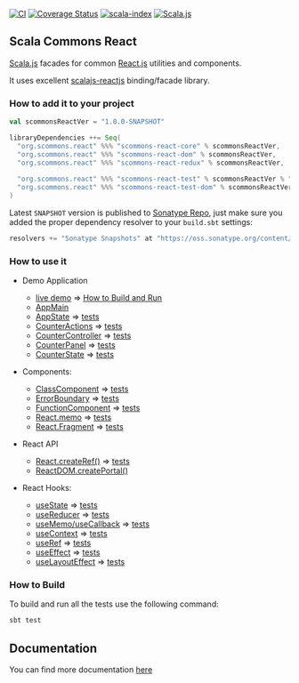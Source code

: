 
[![CI](https://github.com/scommons/scommons-react/actions/workflows/ci.yml/badge.svg?branch=master)](https://github.com/scommons/scommons-react/actions/workflows/ci.yml?query=workflow%3Aci+branch%3Amaster)
[![Coverage Status](https://coveralls.io/repos/github/scommons/scommons-react/badge.svg?branch=master)](https://coveralls.io/github/scommons/scommons-react?branch=master)
[![scala-index](https://index.scala-lang.org/scommons/scommons-react/scommons-react-core/latest.svg)](https://index.scala-lang.org/scommons/scommons-react/scommons-react-core)
[![Scala.js](https://www.scala-js.org/assets/badges/scalajs-1.1.0.svg)](https://www.scala-js.org)

## Scala Commons React
[Scala.js](https://www.scala-js.org) facades for common [React.js](https://reactjs.org) utilities and components.

It uses excellent [scalajs-reactjs](https://github.com/shogowada/scalajs-reactjs) binding/facade library.


### How to add it to your project

```scala
val scommonsReactVer = "1.0.0-SNAPSHOT"

libraryDependencies ++= Seq(
  "org.scommons.react" %%% "scommons-react-core" % scommonsReactVer,
  "org.scommons.react" %%% "scommons-react-dom" % scommonsReactVer,
  "org.scommons.react" %%% "scommons-react-redux" % scommonsReactVer,
  
  "org.scommons.react" %%% "scommons-react-test" % scommonsReactVer % "test",
  "org.scommons.react" %%% "scommons-react-test-dom" % scommonsReactVer % "test"
)
```

Latest `SNAPSHOT` version is published to [Sonatype Repo](https://oss.sonatype.org/content/repositories/snapshots/org/scommons/), just make sure you added
the proper dependency resolver to your `build.sbt` settings:
```scala
resolvers += "Sonatype Snapshots" at "https://oss.sonatype.org/content/repositories/snapshots/"
```

### How to use it

* Demo Application
  * [live demo](https://scommons.org/scommons-react/showcase/) => [How to Build and Run](showcase/README.md)
  * [AppMain](showcase/src/main/scala/scommons/react/showcase/app/ShowcaseReactApp.scala)
  * [AppState](showcase/src/main/scala/scommons/react/showcase/app/ShowcaseState.scala) => [tests](showcase/src/test/scala/scommons/react/showcase/app/ShowcaseStateReducerSpec.scala)
  * [CounterActions](showcase/src/main/scala/scommons/react/showcase/app/counter/CounterActions.scala) => [tests](showcase/src/test/scala/scommons/react/showcase/app/counter/CounterActionsSpec.scala)
  * [CounterController](showcase/src/main/scala/scommons/react/showcase/app/counter/CounterController.scala) => [tests](showcase/src/test/scala/scommons/react/showcase/app/counter/CounterControllerSpec.scala)
  * [CounterPanel](showcase/src/main/scala/scommons/react/showcase/app/counter/CounterPanel.scala) => [tests](showcase/src/test/scala/scommons/react/showcase/app/counter/CounterPanelSpec.scala)
  * [CounterState](showcase/src/main/scala/scommons/react/showcase/app/counter/CounterState.scala) => [tests](showcase/src/test/scala/scommons/react/showcase/app/counter/CounterStateReducerSpec.scala)

* Components:
  * [ClassComponent](showcase/src/main/scala/scommons/react/showcase/ClassComponentDemo.scala) => [tests](showcase/src/test/scala/scommons/react/showcase/ClassComponentDemoSpec.scala)
  * [ErrorBoundary](showcase/src/main/scala/scommons/react/showcase/ErrorBoundaryDemo.scala) => [tests](showcase/src/test/scala/scommons/react/showcase/ErrorBoundaryDemoSpec.scala)
  * [FunctionComponent](showcase/src/main/scala/scommons/react/showcase/FunctionComponentDemo.scala) => [tests](showcase/src/test/scala/scommons/react/showcase/FunctionComponentDemoSpec.scala)
  * [React.memo](showcase/src/main/scala/scommons/react/showcase/ReactMemoDemo.scala) => [tests](showcase/src/test/scala/scommons/react/showcase/ReactMemoDemoSpec.scala)
  * [React.Fragment](showcase/src/main/scala/scommons/react/showcase/ReactFragmentDemo.scala) => [tests](showcase/src/test/scala/scommons/react/showcase/ReactFragmentDemoSpec.scala)

* React API
  * [React.createRef()](showcase/src/main/scala/scommons/react/showcase/ReactRefDemo.scala) => [tests](showcase/src/test/scala/scommons/react/showcase/ReactRefDemoSpec.scala)
  * [ReactDOM.createPortal()](showcase/src/main/scala/scommons/react/showcase/dom/ReactPortalDemo.scala)

* React Hooks:
  * [useState](showcase/src/main/scala/scommons/react/showcase/hooks/UseStateDemo.scala) => [tests](showcase/src/test/scala/scommons/react/showcase/hooks/UseStateDemoSpec.scala)
  * [useReducer](showcase/src/main/scala/scommons/react/showcase/hooks/UseReducerDemo.scala) => [tests](showcase/src/test/scala/scommons/react/showcase/hooks/UseReducerDemoSpec.scala)
  * [useMemo/useCallback](showcase/src/main/scala/scommons/react/showcase/hooks/UseMemoDemo.scala) => [tests](showcase/src/test/scala/scommons/react/showcase/hooks/UseMemoDemoSpec.scala)
  * [useContext](showcase/src/main/scala/scommons/react/showcase/hooks/UseContextDemo.scala) => [tests](showcase/src/test/scala/scommons/react/showcase/hooks/UseContextDemoSpec.scala)
  * [useRef](showcase/src/main/scala/scommons/react/showcase/hooks/UseRefDemo.scala) => [tests](showcase/src/test/scala/scommons/react/showcase/hooks/UseRefDemoSpec.scala)
  * [useEffect](showcase/src/main/scala/scommons/react/showcase/hooks/UseEffectDemo.scala) => [tests](showcase/src/test/scala/scommons/react/showcase/hooks/UseEffectDemoSpec.scala)
  * [useLayoutEffect](showcase/src/main/scala/scommons/react/showcase/hooks/UseLayoutEffectDemo.scala) => [tests](showcase/src/test/scala/scommons/react/showcase/hooks/UseLayoutEffectDemoSpec.scala)

### How to Build

To build and run all the tests use the following command:
```bash
sbt test
```

## Documentation

You can find more documentation [here](https://scommons.org/scommons-react)
